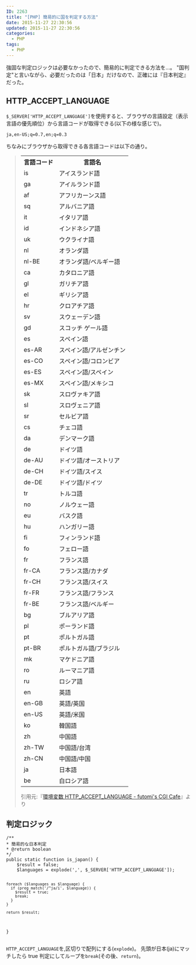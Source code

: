 ```yaml
---
ID: 2263
title: "[PHP] 簡易的に国を判定する方法"
date: 2015-11-27 22:30:56
updated: 2015-11-27 22:30:56
categories:
  - PHP
tags: 
  - PHP
---
```


強固な判定ロジックは必要なかったので、簡易的に判定できる方法を…。
"国判定"と言いながら、必要だったのは「日本」だけなので、正確には『日本判定』だった。

<!--more-->
<h2>HTTP_ACCEPT_LANGUAGE</h2>
<code>$_SERVER['HTTP_ACCEPT_LANGUAGE']</code>を使用すると、ブラウザの言語設定（表示言語の優先順位）から言語コードが取得できる(以下の様な感じで)。
<pre class="cmd"><code>ja,en-US;q=0.7,en;q=0.3</code></pre>

ちなみにブラウザから取得できる各言語コードは以下の通り。

<blockquote>
<table summary="言語コード一覧"><tr><th>言語コード</th><th>言語名</th></tr><tr><td>is</td><td>アイスランド語</td></tr><tr><td>ga</td><td>アイルランド語</td></tr><tr><td>af</td><td>アフリカーンス語</td></tr><tr><td>sq</td><td>アルバニア語</td></tr><tr><td>it</td><td>イタリア語</td></tr><tr><td>id</td><td>インドネシア語</td></tr><tr><td>uk</td><td>ウクライナ語</td></tr><tr><td>nl</td><td>オランダ語</td></tr><tr><td>nl-BE</td><td>オランダ語/ベルギー語</td></tr><tr><td>ca</td><td>カタロニア語</td></tr><tr><td>gl</td><td>ガリチア語</td></tr><tr><td>el</td><td>ギリシア語</td></tr><tr><td>hr</td><td>クロアチア語</td></tr><tr><td>sv</td><td>スウェーデン語</td></tr><tr><td>gd</td><td>スコッチ ゲール語</td></tr><tr><td>es</td><td>スペイン語</td></tr><tr><td>es-AR</td><td>スペイン語/アルゼンチン</td></tr><tr><td>es-CO</td><td>スペイン語/コロンビア</td></tr><tr><td>es-ES</td><td>スペイン語/スペイン</td></tr><tr><td>es-MX</td><td>スペイン語/メキシコ</td></tr><tr><td>sk</td><td>スロヴァキア語</td></tr><tr><td>sl</td><td>スロヴェニア語</td></tr><tr><td>sr</td><td>セルビア語</td></tr><tr><td>cs</td><td>チェコ語</td></tr><tr><td>da</td><td>デンマーク語</td></tr><tr><td>de</td><td>ドイツ語</td></tr><tr><td>de-AU</td><td>ドイツ語/オーストリア</td></tr><tr><td>de-CH</td><td>ドイツ語/スイス</td></tr><tr><td>de-DE</td><td>ドイツ語/ドイツ</td></tr><tr><td>tr</td><td>トルコ語</td></tr><tr><td>no</td><td>ノルウェー語</td></tr><tr><td>eu</td><td>バスク語</td></tr><tr><td>hu</td><td>ハンガリー語</td></tr><tr><td>fi</td><td>フィンランド語</td></tr><tr><td>fo</td><td>フェロー語</td></tr><tr><td>fr</td><td>フランス語</td></tr><tr><td>fr-CA</td><td>フランス語/カナダ</td></tr><tr><td>fr-CH</td><td>フランス語/スイス</td></tr><tr><td>fr-FR</td><td>フランス語/フランス</td></tr><tr><td>fr-BE</td><td>フランス語/ベルギー</td></tr><tr><td>bg</td><td>ブルアリア語</td></tr><tr><td>pl</td><td>ポーランド語</td></tr><tr><td>pt</td><td>ポルトガル語</td></tr><tr><td>pt-BR</td><td>ポルトガル語/ブラジル</td></tr><tr><td>mk</td><td>マケドニア語</td></tr><tr><td>ro</td><td>ルーマニア語</td></tr><tr><td>ru</td><td>ロシア語</td></tr><tr><td>en</td><td>英語</td></tr><tr><td>en-GB</td><td>英語/英国</td></tr><tr><td>en-US</td><td>英語/米国</td></tr><tr><td>ko</td><td>韓国語</td></tr><tr><td>zh</td><td>中国語</td></tr><tr><td>zh-TW</td><td>中国語/台湾</td></tr><tr><td>zh-CN</td><td>中国語/中国</td></tr><tr><td>ja</td><td>日本語</td></tr><tr><td>be</td><td>白ロシア語</td></tr></table>
<footer>引用元:『<a href="http://www.futomi.com/lecture/env_var/http_accept_language.html" target="_blank">環境変数 HTTP_ACCEPT_LANGUAGE - futomi's CGI Cafe</a>』より</footer></blockquote>

<h2>判定ロジック</h2>
<pre class="php"><code>/**
* 簡易的な日本判定
* @return boolean
*/
public static function is_japan() {
    $result = false;
    $languages = explode(',', $_SERVER['HTTP_ACCEPT_LANGUAGE']);

    foreach ($languages as $language) {
      if (preg_match('/^ja/i', $language)) {
        $result = true;
        break;
      }
    }

    return $result;

}</code></pre>

<code>HTTP_ACCEPT_LANGUAGE</code>を,区切りで配列にする(<code>explode</code>)。
先頭が日本(ja)にマッチしたら true 判定にしてループを<code>break</code>(その後、<code>return</code>)。

